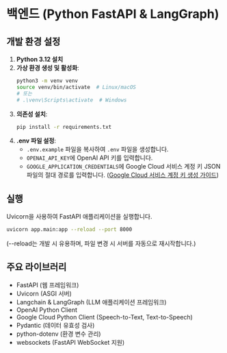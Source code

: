 # 백엔드 (Python FastAPI & LangGraph)

## 개발 환경 설정

1.  **Python 3.12 설치**
2.  **가상 환경 생성 및 활성화**:
    ```bash
    python3 -m venv venv
    source venv/bin/activate  # Linux/macOS
    # 또는
    # .\venv\Scripts\activate  # Windows
    ```
3.  **의존성 설치**:
    ```bash
    pip install -r requirements.txt
    ```
4.  **.env 파일 설정**:
    - `.env.example` 파일을 복사하여 `.env` 파일을 생성합니다.
    - `OPENAI_API_KEY`에 OpenAI API 키를 입력합니다.
    - `GOOGLE_APPLICATION_CREDENTIALS`에 Google Cloud 서비스 계정 키 JSON 파일의 절대 경로를 입력합니다.
      ([Google Cloud 서비스 계정 키 생성 가이드](https://cloud.google.com/iam/docs/creating-managing-service-account-keys))

## 실행

Uvicorn을 사용하여 FastAPI 애플리케이션을 실행합니다.

```bash
uvicorn app.main:app --reload --port 8000
```

(--reload는 개발 시 유용하며, 파일 변경 시 서버를 자동으로 재시작합니다.)

## 주요 라이브러리

- FastAPI (웹 프레임워크)
- Uvicorn (ASGI 서버)
- Langchain & LangGraph (LLM 애플리케이션 프레임워크)
- OpenAI Python Client
- Google Cloud Python Client (Speech-to-Text, Text-to-Speech)
- Pydantic (데이터 유효성 검사)
- python-dotenv (환경 변수 관리)
- websockets (FastAPI WebSocket 지원)

<!-- end list -->
